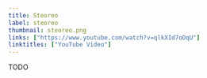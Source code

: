 ```yaml
---
title: Steoreo
label: steoreo
thumbnail: steoreo.png
links: ["https://www.youtube.com/watch?v=qlkXId7oDqU"]
linktitles: ["YouTube Video"]
---
```

TODO